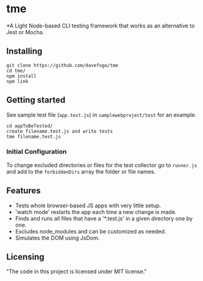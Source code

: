 # tme

*A Light Node-based CLI testing framework that works as an alternative to Jest or Mocha.

## Installing

```
git clone https://github.com/davefogo/tme
cd tme/
npm install
npm link
```

## Getting started
See sample test file (`app.test.js`) in `samplewebproject/test` for an example.

```
cd appToBeTested/
create filename.test.js and write tests
tme filename.test.js
```

### Initial Configuration

To change excluded directories or files for the test collector go to `runner.js` and add to the `forbiddenDirs` array the folder or file names.


## Features

* Tests whole browser-based JS apps with very little setup. 
* 'watch mode' restarts the app each time a new change is made.
* Finds and runs all files that have a '*.test.js' in a given directory one by one.
* Excludes node_modules and can be customized as needed.
* Simulates the DOM using JsDom.

## Licensing

"The code in this project is licensed under MIT license."


